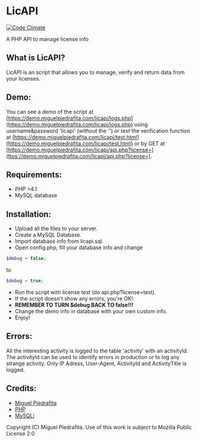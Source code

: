# LicAPI

[![Code Climate](https://codeclimate.com/github/m1guelpiedrafita/LicAPI/badges/gpa.svg)](https://codeclimate.com/github/m1guelpiedrafita/LicAPI)

A PHP API to manage license info

## What is LicAPI?

LicAPI is an script that allows you to manage, verify and return data from your licenses.

## Demo:

You can see a demo of the script at [https://demo.miguelpiedrafita.com/licapi/logs.php](https://demo.miguelpiedrafita.com/licapi/logs.php) using username&password 'licapi' (without the '') or test the verification function at [https://demo.miguelpiedrafita.com/licapi/test.html](https://demo.miguelpiedrafita.com/licapi/test.html) or by GET at [https://demo.miguelpiedrafita.com/licapi/api.php?license=](ttps://demo.miguelpiedrafita.com/licapi/api.php?license=).

## Requirements:

- PHP >4.1
- MySQL database

## Installation:

- Upload all the files to your server.
- Create a MySQL Database.
- Import database info from licapi.sql.
- Open config.php, fill your database info and change
```php
$debug = false;
``` 

to
```php
$debug = true;
```
- Run the script with license test (do api.php?license=test).
- If the script doesn't show any errors, you're OK!
- **REMEMBER TO TURN $debug BACK TO false!!!**
- Change the demo info in database with your own custom info.
- Enjoy!

## Errors:

All the interesting activity is logged to the table 'activity' with an activityId. The activityId can be used to identify errors in production or to log any strange activity. Only IP Adress, User-Agent, ActivityId and ActivityTitle is logged.

## Credits:

- [Miguel Piedrafita](https://projects.miguelpiedrafita.com)
- [PHP](https://php.net)
- [MySQLi](https://mysql.com)

Copyright (C) Miguel Piedrafita. Use of this work is subject to Mozilla Public License 2.0
